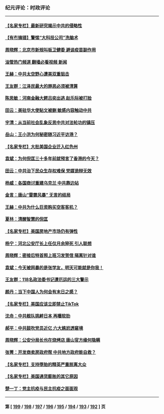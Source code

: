 ### 纪元评论：时政评论
---
#### [【名家专栏】最新研究揭示中共的侵略性](../../pages/nsc1025/n13775709.md?07080330) 
#### [【有冇搞错】警惕“大科技公司”洗脑术](../../pages/nsc1025/n13775391.md?07080330) 
#### [周晓辉：北京市新规叫板卫健委 避谈疫苗副作用](../../pages/nsc1025/n13775450.md?07080330) 
#### [油管热门频道 翻墙必看视频 新闻](ok?07080330)
#### [王赫：中共太空野心遭美双重狙击](../../pages/nsc1025/n13775452.md?07080330) 
#### [王友群：江泽民最大的罪恶必须被清算](../../pages/nsc1025/n13775167.md?07080330) 
#### [陈思敏：河南金融大鳄吕奕出逃 赵乐际被打脸](../../pages/nsc1025/n13775311.md?07080330) 
#### [田云：美驻华大使贴文被删 敏感内容触动中共](../../pages/nsc1025/n13775276.md?07080330) 
#### [宇清：从当前社会乱象反思中共对法轮功的镇压](../../pages/nsc1025/n13774707.md?07080330) 
#### [岳山：王小洪为何秘密随习近平访港？](../../pages/nsc1025/n13774491.md?07080330) 
#### [【名家专栏】大批美国企业迁入红色州](../../pages/nsc1025/n13774891.md?07080330) 
#### [袁斌：为何倪匡三十多年前就预言了香港的今天？](../../pages/nsc1025/n13774685.md?07080330) 
#### [田云：中共治下民众生存权难保 党媒诡辩无效](../../pages/nsc1025/n13774484.md?07080330) 
#### [杨威：各国商讨重建乌克兰 中共靠边站](../../pages/nsc1025/n13774433.md?07080330) 
#### [金言：唐山“雷霆风暴” 无言的结局](../../pages/nsc1025/n13774301.md?07080330) 
#### [王赫：中共为什么巨资购买空客客机？](../../pages/nsc1025/n13773954.md?07080330) 
#### [夏林：清醒智慧的倪匡](../../pages/nsc1025/n13774240.md?07080330) 
#### [【名家专栏】美国房地产市场仍有弹性](../../pages/nsc1025/n13774081.md?07080330) 
#### [杨宁：河北公安厅长上任仅月余猝死 引人联想](../../pages/nsc1025/n13774162.md?07080330) 
#### [周晓辉：密接后特首照上班习发贺信 隔离针对谁](../../pages/nsc1025/n13773961.md?07080330) 
#### [袁斌：今天被网暴的是张学友，明天可能就是你我！](../../pages/nsc1025/n13773818.md?07080330) 
#### [王友群：118名政法委书记遭厄运的三大警示](../../pages/nsc1025/n13773509.md?07080330) 
#### [颜丹：当下中国人为何会有末日之感？](../../pages/nsc1025/n13773478.md?07080330) 
#### [【名家专栏】美国应该立即禁止TikTok](../../pages/nsc1025/n13772909.md?07080330) 
#### [沈舟：中共舰队挑衅日本 再曝软肋](../../pages/nsc1025/n13772906.md?07080330) 
#### [郝平：中共鼓吹党员近亿 六大尴尬透窘境](../../pages/nsc1025/n13772668.md?07080330) 
#### [周晓辉：公安分局长也在烧烤店 唐山官方缘何隐瞒](../../pages/nsc1025/n13772820.md?07080330) 
#### [张菁：开发商卖房政府帮 中共地方政府能自救？](../../pages/nsc1025/n13772702.md?07080330) 
#### [【名家专栏】支持堕胎的精英严重脱离大众](../../pages/nsc1025/n13772648.md?07080330) 
#### [【名家专栏】美国通货膨胀的其它原因](../../pages/nsc1025/n13772617.md?07080330) 
#### [楚一丁：党主抗疫与民主抗疫之面面观](../../pages/nsc1025/n13772493.md?07080330) 

---
#### 第 [ [199](./199.md?07080330) / [198](./198.md?07080330) / [197](./197.md?07080330) / [196](./196.md?07080330) / [195](./195.md?07080330) / [194](./194.md?07080330) / [193](./193.md?07080330) / [192](./192.md?07080330) ] 页
